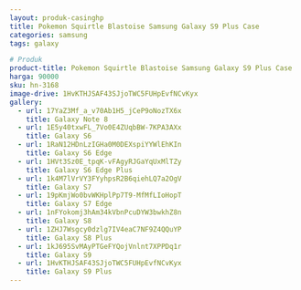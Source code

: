 ```yaml
---
layout: produk-casinghp
title: Pokemon Squirtle Blastoise Samsung Galaxy S9 Plus Case
categories: samsung
tags: galaxy

# Produk
product-title: Pokemon Squirtle Blastoise Samsung Galaxy S9 Plus Case
harga: 90000
sku: hn-3168
image-drive: 1HvKTHJSAF43SJjoTWC5FUHpEvfNCvKyx
gallery:
  - url: 17YaZ3Mf_a_v70Ab1H5_jCeP9oNozTX6x
    title: Galaxy Note 8
  - url: 1E5y40txwFL_7Vo0E4ZUqbBW-7KPA3AXx
    title: Galaxy S6
  - url: 1RaN12HDnLzIGHa0M0DEXspiYYWlEhKIn
    title: Galaxy S6 Edge
  - url: 1HVt3Sz0E_tpqK-vFAgyRJGaYqUxMlTZy
    title: Galaxy S6 Edge Plus
  - url: 1k4M7lVrVY3FYyhpsR2B6qiehLQ7a2OgV
    title: Galaxy S7
  - url: 19pKmjWo0bvWKHplPp7T9-MfMfLIoHopT
    title: Galaxy S7 Edge
  - url: 1nFYokomj3hAm34kVbnPcuDYW3bwkhZ8n
    title: Galaxy S8
  - url: 1ZHJ7Wsgcy0dzlg7IV4eaC7NF9Z4QQuYP
    title: Galaxy S8 Plus
  - url: 1kJ695SvMAyPTGeFYQojVnlnt7XPPDq1r
    title: Galaxy S9
  - url: 1HvKTHJSAF43SJjoTWC5FUHpEvfNCvKyx
    title: Galaxy S9 Plus
---
```

